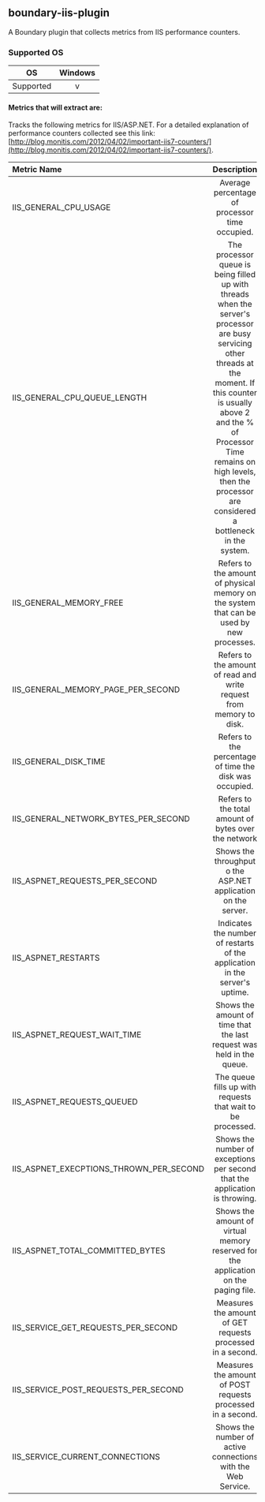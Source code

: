 boundary-iis-plugin
-------------------
A Boundary plugin that collects metrics from IIS performance counters.

### Supported OS

|    OS   | Windows |
|:-------:|:-------:|
|Supported|    v    |

#### Metrics that will extract are:
Tracks the following metrics for IIS/ASP.NET.
For a detailed explanation of performance counters collected see this link: [http://blog.monitis.com/2012/04/02/important-iis7-counters/](http://blog.monitis.com/2012/04/02/important-iis7-counters/).

| Metric Name | Description | Category |
|:------------|:-----------:|:--------:|
| IIS_GENERAL_CPU_USAGE| Average percentage of processor time occupied.| General |
| IIS_GENERAL_CPU_QUEUE_LENGTH | The processor queue is being filled up with threads when the server's processor are busy servicing other threads at the moment. If this counter is usually above 2 and the %  of Processor Time remains on high levels, then the processor are considered a bottleneck in the system.| General |
| IIS_GENERAL_MEMORY_FREE | Refers to the amount of physical memory on the system that can be used by new processes.| General |
| IIS_GENERAL_MEMORY_PAGE_PER_SECOND | Refers to the amount of read and write request from memory to disk.| General |
| IIS_GENERAL_DISK_TIME | Refers to the percentage of time the disk was occupied. | General |
| IIS_GENERAL_NETWORK_BYTES_PER_SECOND | Refers to the total amount of bytes over the network | General |
| IIS_ASPNET_REQUESTS_PER_SECOND | Shows the throughput o the ASP.NET application on the server. | IIS/ASP.NET |
| IIS_ASPNET_RESTARTS | Indicates the number of restarts of the application in the server's uptime. | IIS/ASP.NET |
| IIS_ASPNET_REQUEST_WAIT_TIME | Shows the amount of time that the last request was held in the queue. | IIS/ASP.NET |
| IIS_ASPNET_REQUESTS_QUEUED | The queue fills up with requests that wait to be processed. | IIS/ASP.NET |
| IIS_ASPNET_EXECPTIONS_THROWN_PER_SECOND | Shows the number of exceptions per second that the application is throwing. | IIS/ASP.NET |
| IIS_ASPNET_TOTAL_COMMITTED_BYTES | Shows the amount of virtual memory reserved for the application on the paging file. | IIS/ASP.NET |
| IIS_SERVICE_GET_REQUESTS_PER_SECOND | Measures the amount of GET requests processed in a second.| IIS/ASP.NET |
| IIS_SERVICE_POST_REQUESTS_PER_SECOND | Measures the amount of POST requests processed in a second.| IIS/ASP.NET |
| IIS_SERVICE_CURRENT_CONNECTIONS | Shows the number of active connections with the Web Service.| IIS/ASP.NET
